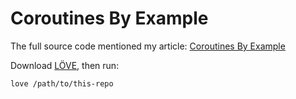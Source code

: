 # Coroutines By Example

The full source code mentioned my article: [Coroutines By Example](https://jasonliang.js.org/coroutines.html)

Download [LÖVE](https://love2d.org/#download), then run:

```
love /path/to/this-repo
```
